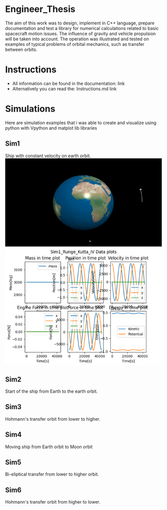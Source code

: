 # Engineer_Thesis
The aim of this work was to design, implement in C++ language, prepare documentation and test a library for numerical calculations related to basic spacecraft motion issues. The influence of gravity and vehicle propulsion will be taken into account. The operation was illustrated and tested on examples of typical problems of orbital mechanics, such as transfer between orbits.

# Instructions
- All information can be found in the documentation: 
link 
- Alternatively you can read the: Instructions.md
link

# Simulations
Here are simulation examples that i was able to create and visualize using python with Vpython and matplot lib libraries

## Sim1 
Ship with constant velocity on earth orbit.
<img src="Engineer_Thesis/Gifs/Sim1_Runge_Kutta_IV.gif" alt="Simulation GIF"/>
<img src="Engineer_Thesis/Plots/Sim1_Runge_Kutta_IV.png" alt="Plot"/>
## Sim2 
Start of the ship from Earth to the earth orbit.

## Sim3
Hohmann's transfer orbit from lower to higher. 

## Sim4
Moving ship from Earth orbit to Moon orbit

## Sim5
Bi-eliptical transfer from lower to higher orbit.

## Sim6 
Hohmann's transfer orbit from higher to lower. 
